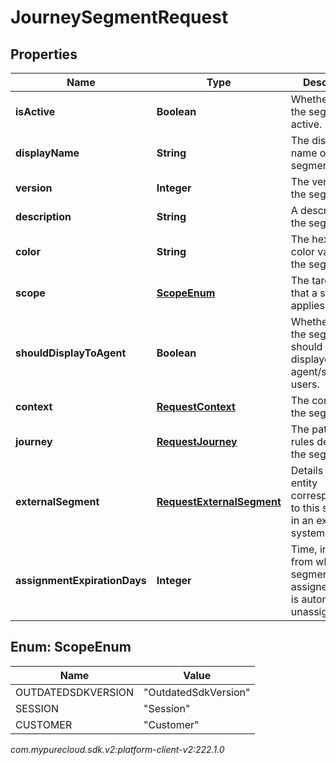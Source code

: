 # JourneySegmentRequest


## Properties

| Name | Type | Description | Notes |
| ------------ | ------------- | ------------- | ------------- |
| **isActive** | **Boolean** | Whether or not the segment is active. |  [optional] |
| **displayName** | **String** | The display name of the segment. |  |
| **version** | **Integer** | The version of the segment. |  [optional] |
| **description** | **String** | A description of the segment. |  [optional] |
| **color** | **String** | The hexadecimal color value of the segment. |  |
| **scope** | [**ScopeEnum**](#Enum--ScopeEnum) | The target entity that a segment applies to. |  [optional] |
| **shouldDisplayToAgent** | **Boolean** | Whether or not the segment should be displayed to agent/supervisor users. |  [optional] |
| **context** | [**RequestContext**](RequestContext) | The context of the segment. |  |
| **journey** | [**RequestJourney**](RequestJourney) | The pattern of rules defining the segment. |  |
| **externalSegment** | [**RequestExternalSegment**](RequestExternalSegment) | Details of an entity corresponding to this segment in an external system. |  [optional] |
| **assignmentExpirationDays** | **Integer** | Time, in days, from when the segment is assigned until it is automatically unassigned. |  [optional] |


## Enum: ScopeEnum

| Name | Value |
| ---- | ----- |
| OUTDATEDSDKVERSION | &quot;OutdatedSdkVersion&quot; | 
| SESSION | &quot;Session&quot; | 
| CUSTOMER | &quot;Customer&quot; | 




_com.mypurecloud.sdk.v2:platform-client-v2:222.1.0_
